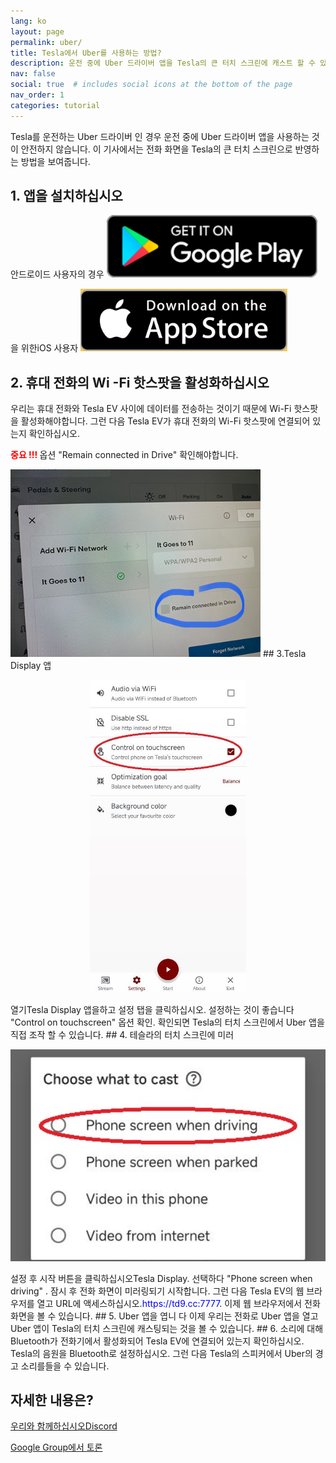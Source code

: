 ```yaml
---
lang: ko
layout: page
permalink: uber/
title: Tesla에서 Uber를 사용하는 방법?
description: 운전 중에 Uber 드라이버 앱을 Tesla의 큰 터치 스크린에 캐스트 할 수 있으며 Tesla의 터치 스크린에서 Uber 앱을 직접 조작 할 수도 있습니다.
nav: false
social: true  # includes social icons at the bottom of the page
nav_order: 1
categories: tutorial
---
```


Tesla를 운전하는 Uber 드라이버 인 경우 운전 중에 Uber 드라이버 앱을 사용하는 것이 안전하지 않습니다. 이 기사에서는 전화 화면을 Tesla의 큰 터치 스크린으로 반영하는 방법을 보여줍니다.

## 1. 앱을 설치하십시오
안드로이드 사용자의 경우
<A ID = "googleplay"  href = "https://play.google.com/store/apps/details?id=io.github.blackpill.tesladisplay&referrer=utm_source%3Dgithub%26utm_medium%3Dorganic" >
<img src= "/assets/img/google-play-badge.svg"  height= "100px" >
</a>

을 위한iOS 사용자
<A ID = "appstore"  href = "https://apps.apple.com/app/tesdisplay-screen-mirror/id6469987744" >
<img src= "/assets/img/app-store-badge.png"  height= "100px" >
</a>

## 2. 휴대 전화의 Wi -Fi 핫스팟을 활성화하십시오
<p> 우리는 휴대 전화와 Tesla EV 사이에 데이터를 전송하는 것이기 때문에 Wi-Fi 핫스팟을 활성화해야합니다.
그런 다음 Tesla EV가 휴대 전화의 Wi-Fi 핫스팟에 연결되어 있는지 확인하십시오. </p>
<p><span style= "color: red" > <b> 중요 !!! </b></span> 옵션 "Remain connected in Drive"  확인해야합니다. </p>
<img src= "/assets/img/wifi-connected.jpg"  height= "300px" >
## 3.Tesla Display 앱
<p style= "text-align: center;" >
<img src= "/assets/img/settings-nav.jpg"  alt= "The settings of Tesla Display app for using Uber"  height= "500px" >
</p>
열기Tesla Display 앱을하고 설정 탭을 클릭하십시오.
설정하는 것이 좋습니다 "Control on touchscreen"  옵션 확인. 확인되면 Tesla의 터치 스크린에서 Uber 앱을 직접 조작 할 수 있습니다.
## 4. 테슬라의 터치 스크린에 미러
<p style= "text-align: center;" >
<img src= "/assets/img/phone-screen.jpg"  alt= "The start choice of Tesla Display app for using Uber"  width= "540px" >
</p>
설정 후 시작 버튼을 클릭하십시오Tesla Display. 선택하다 "Phone screen when driving" . 잠시 후 전화 화면이 미러링되기 시작합니다.
그런 다음 Tesla EV의 웹 브라우저를 열고 URL에 액세스하십시오.<span style= "color:blue" >https://td9.cc:7777</span>. 이제 웹 브라우저에서 전화 화면을 볼 수 있습니다.
## 5. Uber 앱을 엽니 다
이제 우리는 전화로 Uber 앱을 열고 Uber 앱이 Tesla의 터치 스크린에 캐스팅되는 것을 볼 수 있습니다.
## 6. 소리에 대해
Bluetooth가 전화기에서 활성화되어 Tesla EV에 연결되어 있는지 확인하십시오.
Tesla의 음원을 Bluetooth로 설정하십시오.
그런 다음 Tesla의 스피커에서 Uber의 경고 소리를들을 수 있습니다.

## 자세한 내용은?
<p> <a href = "https://discord.gg/Tvbs9uWcN9"  대상 = "_blank" > 우리와 함께하십시오Discord</a> </p>
<p> <a href = "https://groups.google.com/g/tesla-display"  대상 = "_blank" > Google Group에서 토론 </a> </p>

